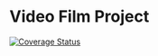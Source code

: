 # Video Film Project

[![Coverage Status](https://coveralls.io/repos/appleboy/video-film/badge.svg)](https://coveralls.io/r/appleboy/video-film)

